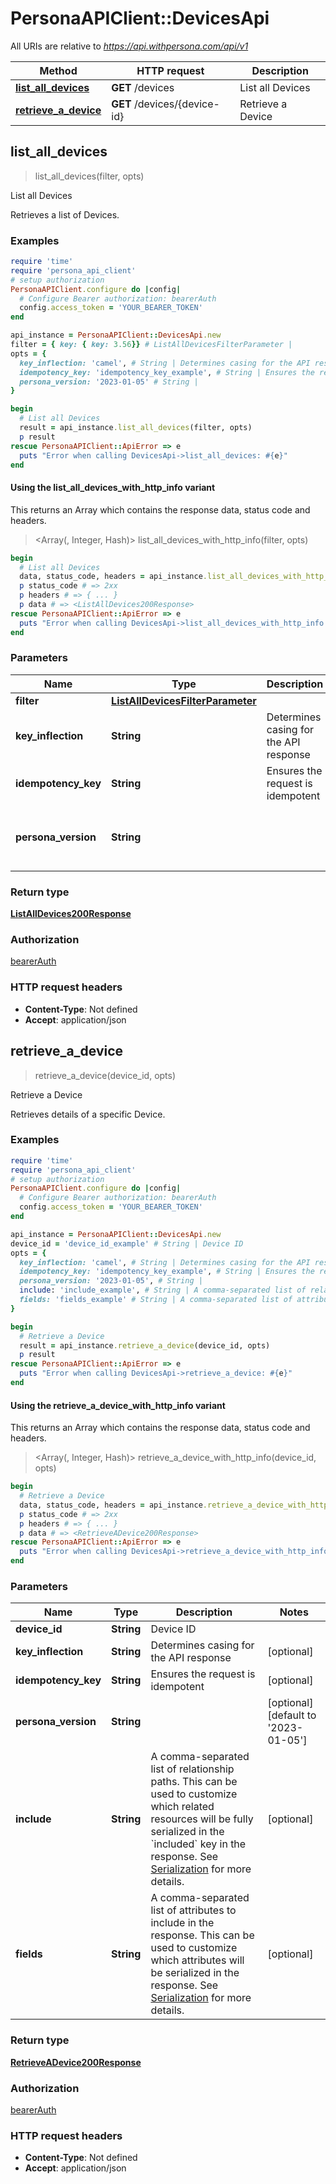 # PersonaAPIClient::DevicesApi

All URIs are relative to *https://api.withpersona.com/api/v1*

| Method | HTTP request | Description |
| ------ | ------------ | ----------- |
| [**list_all_devices**](DevicesApi.md#list_all_devices) | **GET** /devices | List all Devices |
| [**retrieve_a_device**](DevicesApi.md#retrieve_a_device) | **GET** /devices/{device-id} | Retrieve a Device |


## list_all_devices

> <ListAllDevices200Response> list_all_devices(filter, opts)

List all Devices

Retrieves a list of Devices.

### Examples

```ruby
require 'time'
require 'persona_api_client'
# setup authorization
PersonaAPIClient.configure do |config|
  # Configure Bearer authorization: bearerAuth
  config.access_token = 'YOUR_BEARER_TOKEN'
end

api_instance = PersonaAPIClient::DevicesApi.new
filter = { key: { key: 3.56}} # ListAllDevicesFilterParameter | 
opts = {
  key_inflection: 'camel', # String | Determines casing for the API response
  idempotency_key: 'idempotency_key_example', # String | Ensures the request is idempotent
  persona_version: '2023-01-05' # String | 
}

begin
  # List all Devices
  result = api_instance.list_all_devices(filter, opts)
  p result
rescue PersonaAPIClient::ApiError => e
  puts "Error when calling DevicesApi->list_all_devices: #{e}"
end
```

#### Using the list_all_devices_with_http_info variant

This returns an Array which contains the response data, status code and headers.

> <Array(<ListAllDevices200Response>, Integer, Hash)> list_all_devices_with_http_info(filter, opts)

```ruby
begin
  # List all Devices
  data, status_code, headers = api_instance.list_all_devices_with_http_info(filter, opts)
  p status_code # => 2xx
  p headers # => { ... }
  p data # => <ListAllDevices200Response>
rescue PersonaAPIClient::ApiError => e
  puts "Error when calling DevicesApi->list_all_devices_with_http_info: #{e}"
end
```

### Parameters

| Name | Type | Description | Notes |
| ---- | ---- | ----------- | ----- |
| **filter** | [**ListAllDevicesFilterParameter**](Object.md) |  |  |
| **key_inflection** | **String** | Determines casing for the API response | [optional] |
| **idempotency_key** | **String** | Ensures the request is idempotent | [optional] |
| **persona_version** | **String** |  | [optional][default to &#39;2023-01-05&#39;] |

### Return type

[**ListAllDevices200Response**](ListAllDevices200Response.md)

### Authorization

[bearerAuth](../README.md#bearerAuth)

### HTTP request headers

- **Content-Type**: Not defined
- **Accept**: application/json


## retrieve_a_device

> <RetrieveADevice200Response> retrieve_a_device(device_id, opts)

Retrieve a Device

Retrieves details of a specific Device.

### Examples

```ruby
require 'time'
require 'persona_api_client'
# setup authorization
PersonaAPIClient.configure do |config|
  # Configure Bearer authorization: bearerAuth
  config.access_token = 'YOUR_BEARER_TOKEN'
end

api_instance = PersonaAPIClient::DevicesApi.new
device_id = 'device_id_example' # String | Device ID
opts = {
  key_inflection: 'camel', # String | Determines casing for the API response
  idempotency_key: 'idempotency_key_example', # String | Ensures the request is idempotent
  persona_version: '2023-01-05', # String | 
  include: 'include_example', # String | A comma-separated list of relationship paths. This can be used to customize which related resources will be fully serialized in the `included` key in the response. See [Serialization](https://docs.withpersona.com/reference/serialization#inclusion-of-related-resources) for more details.
  fields: 'fields_example' # String | A comma-separated list of attributes to include in the response. This can be used to customize which attributes will be serialized in the response. See [Serialization](https://docs.withpersona.com/reference/serialization#sparse-fieldsets) for more details.
}

begin
  # Retrieve a Device
  result = api_instance.retrieve_a_device(device_id, opts)
  p result
rescue PersonaAPIClient::ApiError => e
  puts "Error when calling DevicesApi->retrieve_a_device: #{e}"
end
```

#### Using the retrieve_a_device_with_http_info variant

This returns an Array which contains the response data, status code and headers.

> <Array(<RetrieveADevice200Response>, Integer, Hash)> retrieve_a_device_with_http_info(device_id, opts)

```ruby
begin
  # Retrieve a Device
  data, status_code, headers = api_instance.retrieve_a_device_with_http_info(device_id, opts)
  p status_code # => 2xx
  p headers # => { ... }
  p data # => <RetrieveADevice200Response>
rescue PersonaAPIClient::ApiError => e
  puts "Error when calling DevicesApi->retrieve_a_device_with_http_info: #{e}"
end
```

### Parameters

| Name | Type | Description | Notes |
| ---- | ---- | ----------- | ----- |
| **device_id** | **String** | Device ID |  |
| **key_inflection** | **String** | Determines casing for the API response | [optional] |
| **idempotency_key** | **String** | Ensures the request is idempotent | [optional] |
| **persona_version** | **String** |  | [optional][default to &#39;2023-01-05&#39;] |
| **include** | **String** | A comma-separated list of relationship paths. This can be used to customize which related resources will be fully serialized in the &#x60;included&#x60; key in the response. See [Serialization](https://docs.withpersona.com/reference/serialization#inclusion-of-related-resources) for more details. | [optional] |
| **fields** | **String** | A comma-separated list of attributes to include in the response. This can be used to customize which attributes will be serialized in the response. See [Serialization](https://docs.withpersona.com/reference/serialization#sparse-fieldsets) for more details. | [optional] |

### Return type

[**RetrieveADevice200Response**](RetrieveADevice200Response.md)

### Authorization

[bearerAuth](../README.md#bearerAuth)

### HTTP request headers

- **Content-Type**: Not defined
- **Accept**: application/json

